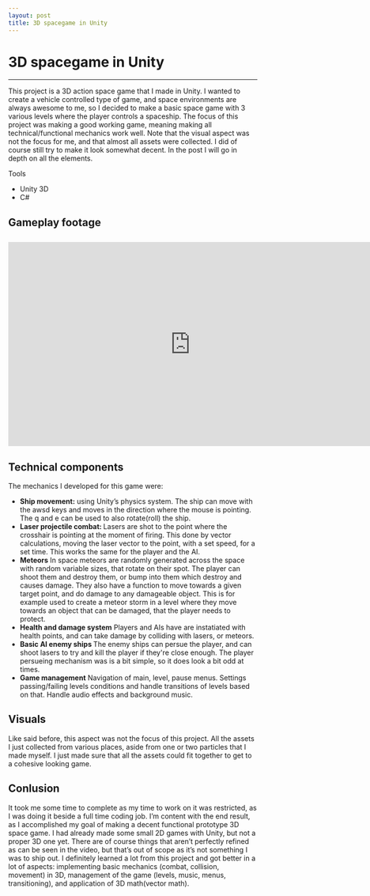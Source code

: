```yaml
---
layout: post
title: 3D spacegame in Unity
---
```

# 3D spacegame in Unity
---
<div class="intro">
This project is a 3D action space game that I made in Unity. I wanted to create a vehicle controlled type of game, and space environments are always awesome to me, so I decided to make a basic space game with 3 various levels where the player controls a spaceship. The focus of this project was making a good working game, meaning making all technical/functional mechanics work well. Note that the visual aspect was not the focus for me, and that almost all assets were collected. I did of course still try to make it look somewhat decent. In the post I will go in depth on all the elements.
</div>

Tools
<ul>
    <li>Unity 3D</li>
    <li>C#</li>
</ul>


## Gameplay footage
<iframe width="736" height="413" src="https://www.youtube.com/embed/PqNvRW4-uo8?si=c1sY6AmwarQkq6Zz" title="YouTube video player" frameborder="0" allow="accelerometer; autoplay; clipboard-write; encrypted-media; gyroscope; picture-in-picture; web-share" referrerpolicy="strict-origin-when-cross-origin" allowfullscreen style="padding-top:10px"></iframe>

## Technical components
The mechanics I developed for this game were:
<ul>
    <li>
        <b>Ship movement:</b>
            using Unity’s physics system. The ship can move with the awsd keys and moves in the direction where the mouse is pointing. The q and e can be used to also rotate(roll) the ship.
        </li>
    <li>
        <b>Laser projectile combat: </b>
        Lasers are shot to the point where the crosshair is pointing at the moment of firing. This done by vector calculations, moving the laser vector to the point, with a set speed, for a set time. This works the same for the player and the AI.
    </li>
    <li>
        <b>Meteors</b>
        In space meteors are randomly generated across the space with random variable sizes, that rotate on their spot. The player can shoot them and destroy them, or bump into them which destroy and causes damage. They also have a function to move towards a given target point, and do damage to any damageable object. This is for example used to create a meteor storm in a level where they move towards an object that can be damaged, that the player needs to protect.
    </li>
    <li>
        <b>Health and damage system</b>
        Players and AIs have are instatiated with health points, and can take damage by colliding with lasers, or meteors.
    </li>
    <li>
        <b>Basic AI enemy ships </b>
        The enemy ships can persue the player, and can shoot lasers to try and kill the player if they're close enough. The player persueing mechanism was is a bit simple, so it does look a bit odd at times.
    </li>
    <li>
        <b>Game management</b>
        Navigation of main, level, pause menus. Settings passing/failing levels conditions and handle transitions of levels based on that. Handle audio effects and background music.
    </li>
</ul>


## Visuals
Like said before, this aspect was not the focus of this project. All the assets I just collected from various places, aside from one or two particles that I made myself. I just made sure that all the assets could fit together to get to a cohesive looking game.


## Conlusion
It took me some time to complete as my time to work on it was restricted, as I was doing it beside a full time coding job. I’m content with the end result, as I accomplished my goal of making a decent functional prototype 3D space game. I had already made some small 2D games with Unity, but not a proper 3D one yet. There are of course things that aren’t perfectly refined as can be seen in the video, but that’s out of scope as it’s not something I was to ship out.
I definitely learned a lot from this project and got better in a lot of aspects: implementing basic mechanics (combat, collision, movement) in 3D, management of the game (levels, music, menus, transitioning), and application of 3D math(vector math).


